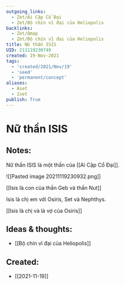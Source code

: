 ```yaml
---
outgoing_links:
  - Zet/Ai Cập Cổ Đại
  - Zet/Bộ chín vĩ đại của Heliopolis
backlinks:
  - Zet/Qmap
  - Zet/Bộ chín vĩ đại của Heliopolis
title: Nữ thần ISIS
UID: 211119230749
created: 19-Nov-2021
tags:
  - 'created/2021/Nov/19'
  - 'seed'
  - 'permanent/concept'
aliases:
  - Aset
  - Iset
publish: True
---
```

# Nữ thần ISIS

## Notes:
Nữ thần ISIS là một thần của [[Ai Cập Cổ Đại]].

![[Pasted image 20211119230932.png]]

[[Isis là con của thần Geb và thần Nut]]

Isis là chị em với Osiris, Set và Nephthys.

[[Isis là chị và là vợ của Osiris]]

## Ideas & thoughts:
- [[Bộ chín vĩ đại của Heliopolis]]


## Created:
- [[2021-11-19]]
